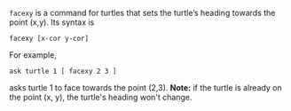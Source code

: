 `facexy` is a command for turtles that sets the turtle’s heading towards the point (x,y). Its syntax  is

```facexy [x-cor y-cor]``` 

For example, 

``` ask turtle 1 [ facexy 2 3 ] ```

asks turtle 1 to face towards the point (2,3). **Note:** if the turtle is already on the point (x, y),  the turtle's heading won't change. 